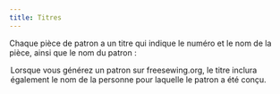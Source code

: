 ```yaml
---
title: Titres
---
```


Chaque pièce de patron a un titre qui indique le numéro et le nom de la pièce, ainsi que le nom du patron :  

<Legend part="title" caption="Example of a title" />

<Note>

Lorsque vous générez un patron sur freesewing.org, le titre inclura également le nom de la personne pour laquelle le patron a été conçu.

</Note>
